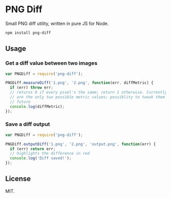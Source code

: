 # PNG Diff
Small PNG diff utility, written in pure JS for Node.

```bash
npm install png-diff
```

## Usage

### Get a diff value between two images

```js
var PNGDiff = require('png-diff');

PNGDiff.measureDiff('1.png', '2.png', function(err, diffMetric) {
  if (err) throw err;
  // returns 0 if every pixel's the same; return 1 otherwise. Currently, these
  // are the only two possible metric values; possiblity to tweak them in the
  // future
  console.log(diffMetric);
});
```

### Save a diff output

```js
var PNGDiff = require('png-diff');

PNGDiff.outputDiff('1.png', '2.png', 'output.png', function(err) {
  if (err) return err;
  // highlights the difference in red
  console.log('Diff saved!');
});
```

## License
MIT.
